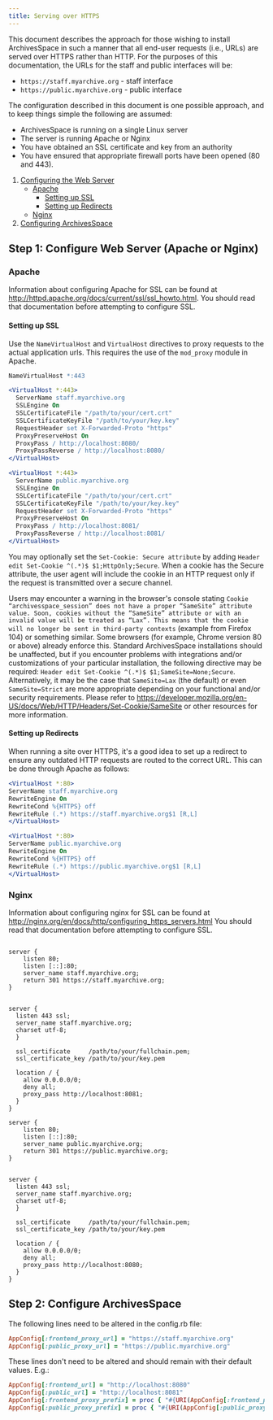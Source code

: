 ```yaml
---
title: Serving over HTTPS
---
```


This document describes the approach for those wishing to install
ArchivesSpace in such a manner that all end-user requests (i.e., URLs)
are served over HTTPS rather than HTTP. For the purposes of this documentation, the URLs for the staff and public interfaces will be:

- `https://staff.myarchive.org` - staff interface
- `https://public.myarchive.org` - public interface

The configuration described in this document is one possible approach,
and to keep things simple the following are assumed:

- ArchivesSpace is running on a single Linux server
- The server is running Apache or Nginx
- You have obtained an SSL certificate and key from an authority
- You have ensured that appropriate firewall ports have been opened (80 and 443).

1. [Configuring the Web Server](<#Step-1%3A-Configure-Web-Server-(Apache-or-Nginx)>)
   - [Apache](#Apache)
     - [Setting up SSL](#Setting-up-SSL)
     - [Setting up Redirects](#Setting-up-Redirects)
   - [Nginx](#Nginx)
2. [Configuring ArchivesSpace](#Step-2%3A-Configure-ArchivesSpace)

## Step 1: Configure Web Server (Apache or Nginx)

### Apache

Information about configuring Apache for SSL can be found at http://httpd.apache.org/docs/current/ssl/ssl_howto.html. You should read
that documentation before attempting to configure SSL.

#### Setting up SSL

Use the `NameVirtualHost` and `VirtualHost` directives to proxy
requests to the actual application urls. This requires the use of the `mod_proxy` module in Apache.

```apache
NameVirtualHost *:443

<VirtualHost *:443>
  ServerName staff.myarchive.org
  SSLEngine On
  SSLCertificateFile "/path/to/your/cert.crt"
  SSLCertificateKeyFile "/path/to/your/key.key"
  RequestHeader set X-Forwarded-Proto "https"
  ProxyPreserveHost On
  ProxyPass / http://localhost:8080/
  ProxyPassReverse / http://localhost:8080/
</VirtualHost>

<VirtualHost *:443>
  ServerName public.myarchive.org
  SSLEngine On
  SSLCertificateFile "/path/to/your/cert.crt"
  SSLCertificateKeyFile "/path/to/your/key.key"
  RequestHeader set X-Forwarded-Proto "https"
  ProxyPreserveHost On
  ProxyPass / http://localhost:8081/
  ProxyPassReverse / http://localhost:8081/
</VirtualHost>
```

You may optionally set the `Set-Cookie: Secure attribute` by adding `Header edit Set-Cookie ^(.*)$ $1;HttpOnly;Secure`. When a cookie has the Secure attribute, the user agent will include the cookie in an HTTP request only if the request is transmitted over a secure channel.

Users may encounter a warning in the browser's console stating `Cookie “archivesspace_session” does not have a proper “SameSite” attribute value. Soon, cookies without the “SameSite” attribute or with an invalid value will be treated as “Lax”. This means that the cookie will no longer be sent in third-party contexts` (example from Firefox 104) or something similar. Some browsers (for example, Chrome version 80 or above) already enforce this. Standard ArchivesSpace installations should be unaffected, but if you encounter problems with integrations and/or customizations of your particular installation, the following directive may be required: `Header edit Set-Cookie ^(.*)$ $1;SameSite=None;Secure`. Alternatively, it may be the case that `SameSite=Lax` (the default) or even `SameSite=Strict` are more appropriate depending on your functional and/or security requirements. Please refer to https://developer.mozilla.org/en-US/docs/Web/HTTP/Headers/Set-Cookie/SameSite or other resources for more information.

#### Setting up Redirects

When running a site over HTTPS, it's a good idea to set up a redirect to ensure any outdated HTTP requests are routed to the correct URL. This can be done through Apache as follows:

```apache
<VirtualHost *:80>
ServerName staff.myarchive.org
RewriteEngine On
RewriteCond %{HTTPS} off
RewriteRule (.*) https://staff.myarchive.org$1 [R,L]
</VirtualHost>

<VirtualHost *:80>
ServerName public.myarchive.org
RewriteEngine On
RewriteCond %{HTTPS} off
RewriteRule (.*) https://public.myarchive.org$1 [R,L]
</VirtualHost>
```

### Nginx

Information about configuring nginx for SSL can be found at http://nginx.org/en/docs/http/configuring_https_servers.html You should read
that documentation before attempting to configure SSL.

```nginx

server {
	listen 80;
	listen [::]:80;
	server_name staff.myarchive.org;
	return 301 https://staff.myarchive.org;
}


server {
  listen 443 ssl;
  server_name staff.myarchive.org;
  charset utf-8;
  }

  ssl_certificate     /path/to/your/fullchain.pem;
  ssl_certificate_key /path/to/your/key.pem

  location / {
    allow 0.0.0.0/0;
    deny all;
    proxy_pass http://localhost:8081;
  }
}

server {
	listen 80;
	listen [::]:80;
	server_name public.myarchive.org;
	return 301 https://public.myarchive.org;
}


server {
  listen 443 ssl;
  server_name staff.myarchive.org;
  charset utf-8;
  }

  ssl_certificate     /path/to/your/fullchain.pem;
  ssl_certificate_key /path/to/your/key.pem

  location / {
    allow 0.0.0.0/0;
    deny all;
    proxy_pass http://localhost:8080;
  }
}

```

## Step 2: Configure ArchivesSpace

The following lines need to be altered in the config.rb file:

```ruby
AppConfig[:frontend_proxy_url] = "https://staff.myarchive.org"
AppConfig[:public_proxy_url] = "https://public.myarchive.org"
```

These lines don't need to be altered and should remain with their default values. E.g.:

```ruby
AppConfig[:frontend_url] = "http://localhost:8080"
AppConfig[:public_url] = "http://localhost:8081"
AppConfig[:frontend_proxy_prefix] = proc { "#{URI(AppConfig[:frontend_proxy_url]).path}/".gsub(%r{/+$}, "/") }
AppConfig[:public_proxy_prefix] = proc { "#{URI(AppConfig[:public_proxy_url]).path}/".gsub(%r{/+$}, "/") }
```
